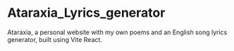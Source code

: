 # Ataraxia_Lyrics_generator
Ataraxia, a personal website with my own poems and an English song lyrics generator, built using Vite React.
